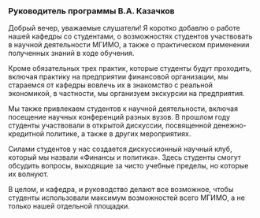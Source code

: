 ### Руководитель программы В.А. Казачков

Добрый вечер, уважаемые слушатели! Я коротко добавлю о работе нашей кафедры со студентами, о возможностях студентов участвовать в научной деятельности МГИМО, а также о практическом применении полученных знаний в ходе обучения.

Кроме обязательных трех практик, которые студенты будут проходить, включая практику на предприятии финансовой организации, мы стараемся от кафедры вовлечь их в знакомство с реальной экономикой, в частности, мы организуем экскурсии на предприятия.

Мы также привлекаем студентов к научной деятельности, включая посещение научных конференций разных вузов. В прошлом году  студенты участвовали в открытой дискуссии, посвященной денежно-кредитной политике, а также в других мероприятиях.

Силами студентов у нас создается дискуссионный научный клуб, который мы назвали «Финансы и политика». Здесь студенты смогут обсудить вопросы, выходящие за чисто учебные пределы, но которые их волнуют.

В целом, и кафедра, и руководство делают все возможное, чтобы студенты использовали максимум возможностей всего МГИМО, а не только нашей отдельной площадки.
